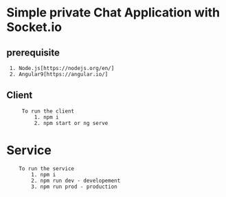 # Simple private Chat Application with Socket.io

##  prerequisite
     1. Node.js[https://nodejs.org/en/]
     2. Angular9[https://angular.io/]
     
## Client
         
         To run the client    
	         1. npm i
	         2. npm start or ng serve 


# Service
        To run the service
			1. npm i
			2. npm run dev - developement
			3. npm run prod - production
